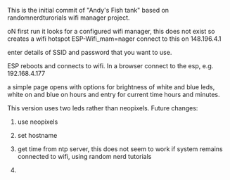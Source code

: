 This is the initial commit of "Andy's Fish tank"
based on randomnerdturorials wifi manager project.

oN first run it looks for a configured wifi manager, this does not exist so creates a wifi hotspot ESP-Wifi_mam=nager
connect to this on 148.196.4.1

enter details of SSID and password that you want to use.

ESP reboots and connects to wifi.
In a browser connect to the esp, e.g. 192.168.4.177

a simple page opens with options for brightness of white and blue leds, white on and blue on hours and entry for current time hours and minutes.

This version uses two leds rather than neopixels.
Future changes:
1) use neopixels
2) set hostname
3) get time from ntp server, this does not seem to work if system remains connected to wifi, using random nerd tutorials

4) 
